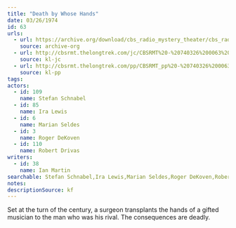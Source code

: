 ```yaml
---
title: "Death by Whose Hands"
date: 03/26/1974
id: 63
urls: 
  - url: https://archive.org/download/cbs_radio_mystery_theater/cbs_radio_mystery_theater-0051-0100.zip/cbs_radio_mystery_theater-0051-0100%2Fcbsrmt_0063_death_by_whose_hand.mp3
    source: archive-org
  - url: http://cbsrmt.thelongtrek.com/jc/CBSRMT%20-%20740326%200063%20Death%20by%20Whose%20Hands%20vbr%20df_jc.mp3
    source: kl-jc
  - url: http://cbsrmt.thelongtrek.com/pp/CBSRMT_pp%20-%20740326%200063%20Death%20by%20Whose%20Hands.mp3
    source: kl-pp
tags: 
actors:  
  - id: 109
    name: Stefan Schnabel  
  - id: 85
    name: Ira Lewis  
  - id: 6
    name: Marian Seldes  
  - id: 3
    name: Roger DeKoven  
  - id: 110
    name: Robert Drivas
writers:  
  - id: 38
    name: Ian Martin
searchable: Stefan Schnabel,Ira Lewis,Marian Seldes,Roger DeKoven,Robert Drivas Ian Martin
notes: 
descriptionSource: kf
---
```

Set at the turn of the century, a surgeon transplants the hands of a gifted musician to the man who was his rival. The consequences are deadly.